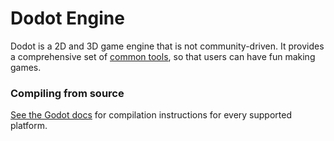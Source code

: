 # Dodot Engine

Dodot is a 2D and 3D game engine that is not community-driven.
It provides a comprehensive set of [common tools](https://godotengine.org/features), so that users can have fun making games.

### Compiling from source

[See the Godot docs](https://docs.godotengine.org/en/latest/contributing/development/compiling)
for compilation instructions for every supported platform.
